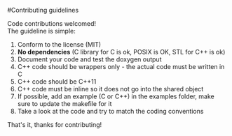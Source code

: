 #Contributing guidelines

Code contributions welcomed!<br/>
The guideline is simple:<br/>

1. Conform to the license (MIT)
1. **No dependencies** (C library for C is ok, POSIX is OK, STL for C++ is ok)
1. Document your code and test the doxygen output
1. C++ code should be wrappers only - the actual code must be written in C
1. C++ code should be C++11
1. C++ code must be inline so it does not go into the shared object
1. If possible, add an example (C or C++) in the examples folder, make sure to update the makefile for it
1. Take a look at the code and try to match the coding conventions

That's it, thanks for contributing!
